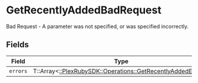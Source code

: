 # GetRecentlyAddedBadRequest

Bad Request - A parameter was not specified, or was specified incorrectly.


## Fields

| Field                                                                                                            | Type                                                                                                             | Required                                                                                                         | Description                                                                                                      |
| ---------------------------------------------------------------------------------------------------------------- | ---------------------------------------------------------------------------------------------------------------- | ---------------------------------------------------------------------------------------------------------------- | ---------------------------------------------------------------------------------------------------------------- |
| `errors`                                                                                                         | T::Array<[::PlexRubySDK::Operations::GetRecentlyAddedErrors](../../models/operations/getrecentlyaddederrors.md)> | :heavy_minus_sign:                                                                                               | N/A                                                                                                              |